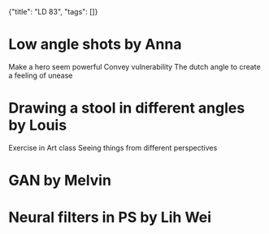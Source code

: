 {"title": "LD 83", "tags": []}
# Low angle shots by Anna
Make a hero seem powerful
Convey vulnerability
The dutch angle to create a feeling of unease

# Drawing a stool in different angles by Louis
Exercise in Art class
Seeing things from different perspectives

# GAN by Melvin

# Neural filters in PS by Lih Wei

